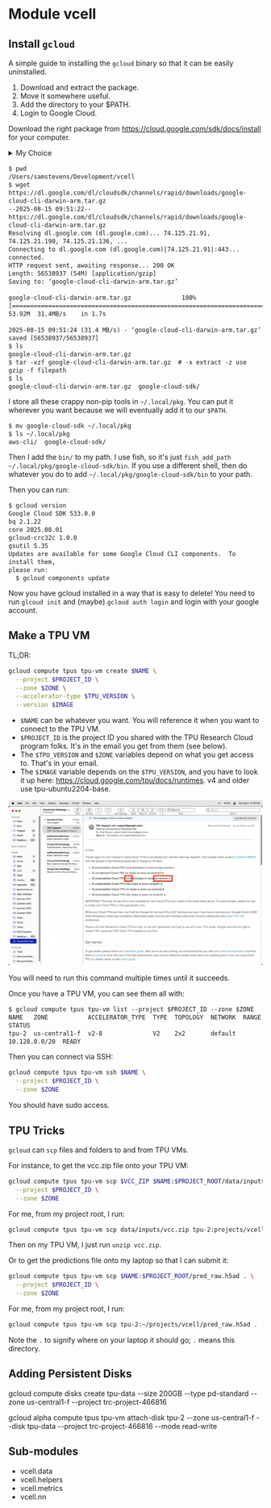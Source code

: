 Module vcell
============
## Install `gcloud`

A simple guide to installing the `gcloud` binary so that it can be easily uninstalled.

1. Download and extract the package.
2. Move it somewhere useful.
3. Add the directory to your $PATH.
4. Login to Google Cloud.

Download the right package from https://cloud.google.com/sdk/docs/install for your computer.

<details>
<summary>My Choice</summary>

I clicked the macOS tab and then chose the macOS 64-bit Apple Silicon option: https://dl.google.com/dl/cloudsdk/channels/rapid/downloads/google-cloud-cli-darwin-arm.tar.gz

You can download and extract this to whatever directory you want. We will move it.

</details>

```
$ pwd
/Users/samstevens/Development/vcell
$ wget https://dl.google.com/dl/cloudsdk/channels/rapid/downloads/google-cloud-cli-darwin-arm.tar.gz
--2025-08-15 09:51:22--  https://dl.google.com/dl/cloudsdk/channels/rapid/downloads/google-cloud-cli-darwin-arm.tar.gz
Resolving dl.google.com (dl.google.com)... 74.125.21.91, 74.125.21.190, 74.125.21.136, ...
Connecting to dl.google.com (dl.google.com)|74.125.21.91|:443... connected.
HTTP request sent, awaiting response... 200 OK
Length: 56538937 (54M) [application/gzip]
Saving to: ‘google-cloud-cli-darwin-arm.tar.gz’

google-cloud-cli-darwin-arm.tar.gz              100%[====================================================================================================>]  53.92M  31.4MB/s    in 1.7s

2025-08-15 09:51:24 (31.4 MB/s) - ‘google-cloud-cli-darwin-arm.tar.gz’ saved [56538937/56538937]
$ ls
google-cloud-cli-darwin-arm.tar.gz
$ tar -xzf google-cloud-cli-darwin-arm.tar.gz  # -x extract -z use gzip -f filepath
$ ls
google-cloud-cli-darwin-arm.tar.gz  google-cloud-sdk/
```

I store all these crappy non-pip tools in `~/.local/pkg`. You can put it wherever you want because we will eventually add it to our `$PATH`.

```
$ mv google-cloud-sdk ~/.local/pkg
$ ls ~/.local/pkg
aws-cli/  google-cloud-sdk/
```

Then I add the `bin/` to my path.
I use fish, so it's just `fish_add_path ~/.local/pkg/google-cloud-sdk/bin`.
If you use a different shell, then do whatever you do to add `~/.local/pkg/google-cloud-sdk/bin` to your path.

Then you can run:

```
$ gcloud version
Google Cloud SDK 533.0.0
bq 2.1.22
core 2025.08.01
gcloud-crc32c 1.0.0
gsutil 5.35
Updates are available for some Google Cloud CLI components.  To install them,
please run:
  $ gcloud components update
```

Now you have gcloud installed in a way that is easy to delete!
You need to run `glcoud init` and (maybe) `gcloud auth login` and login with your google account.

## Make a TPU VM

TL;DR:

```sh
gcloud compute tpus tpu-vm create $NAME \
  --project $PROJECT_ID \
  --zone $ZONE \
  --accelerator-type $TPU_VERSION \
  --version $IMAGE
```

* `$NAME` can be whatever you want. You will reference it when you want to connect to the TPU VM.
* `$PROJECT_ID` is the project ID you shared with the TPU Research Cloud program folks. It's in the email you get from them (see below).
* The `$TPU_VERSION` and `$ZONE` variables depend on what you get access to. That's in your email.
* The `$IMAGE` variable depends on the `$TPU_VERSION`, and you have to look it up here: https://cloud.google.com/tpu/docs/runtimes. v4 and older use tpu-ubuntu2204-base.

![Image of my email from TRC, showing that I have access to `v2-8` TPU VMs in `us-central1-f`](/docs/assets/tpu-email.jpg)

You will need to run this command multiple times until it succeeds.

Once you have a TPU VM, you can see them all with:

```
$ gcloud compute tpus tpu-vm list --project $PROJECT_ID --zone $ZONE
NAME   ZONE           ACCELERATOR_TYPE  TYPE  TOPOLOGY  NETWORK  RANGE          STATUS
tpu-2  us-central1-f  v2-8              V2    2x2       default  10.128.0.0/20  READY
```

Then you can connect via SSH:

```sh
gcloud compute tpus tpu-vm ssh $NAME \
  --project $PROJECT_ID \
  --zone $ZONE
```

You should have sudo access.

## TPU Tricks

`gcloud` can `scp` files and folders to and from TPU VMs.

For instance, to get the vcc.zip file onto your TPU VM:

```sh
gcloud compute tpus tpu-vm scp $VCC_ZIP $NAME:$PROJECT_ROOT/data/inputs \
  --project $PROJECT_ID \
  --zone $ZONE
```

For me, from my project root, I run:

```sh
gcloud compute tpus tpu-vm scp data/inputs/vcc.zip tpu-2:projects/vcell/data/inputs --project trc-project-466816 --zone us-central1-f
```

Then on my TPU VM, I just run `unzip vcc.zip`.

Or to get the predictions file onto my laptop so that I can submit it:

```sh
gcloud compute tpus tpu-vm scp $NAME:$PROJECT_ROOT/pred_raw.h5ad . \
  --project $PROJECT_ID \
  --zone $ZONE
```

For me, from my project root, I run:

```sh
gcloud compute tpus tpu-vm scp tpu-2:~/projects/vcell/pred_raw.h5ad . --project trc-project-466816 --zone us-central1-f
```

Note the `.` to signify where on your laptop it should go; `.` means this directory.

## Adding Persistent Disks

gcloud compute disks create tpu-data --size 200GB --type pd-standard --zone us-central1-f --project trc-project-466816

gcloud alpha compute tpus tpu-vm attach-disk tpu-2 --zone us-central1-f --disk tpu-data --project trc-project-466816 --mode read-write

Sub-modules
-----------
* vcell.data
* vcell.helpers
* vcell.metrics
* vcell.nn
